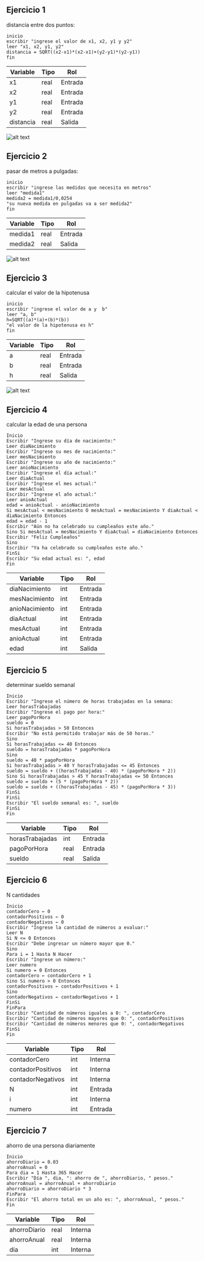## Ejercicio 1

distancia entre dos puntos:  
```
inicio 
escribir "ingrese el valor de x1, x2, y1 y y2"
leer "x1, x2, y1, y2"
distancia = SQRT((x2-x1)*(x2-x1)+(y2-y1)*(y2-y1))
fin

```
| Variable   | Tipo     | Rol      |
|------------|----------|----------|
| x1         | real     | Entrada  |
| x2         | real     | Entrada  |
| y1         | real     | Entrada  |
| y2         | real     | Entrada  |
| distancia  | real     | Salida   |

![alt text](imagen2.jpg)

## Ejercicio 2

pasar de metros a pulgadas:

```
inicio
escribir "ingrese las medidas que necesita en metros"
leer "medida1"
medida2 = medida1/0,0254
"su nueva medida en pulgadas va a ser medida2"
fin

```
| Variable  | Tipo   | Rol     |
|-----------|--------|---------|
| medida1   | real   | Entrada |
| medida2   | real   | Salida  |

![alt text](imagen3.jpg)

## Ejercicio 3
calcular el valor de la hipotenusa
```
inicio
escribir "ingrese el valor de a y  b"
leer "a, b"
h=SQRT((a)*(a)+(b)*(b))
"el valor de la hipotenusa es h"
fin
```
| Variable | Tipo  | Rol     |
|----------|-------|---------|
| a        | real  | Entrada |
| b        | real  | Entrada |
| h        | real  | Salida  |

![alt text](imagen1.jpg)

## Ejercicio 4
calcular la edad de una persona
```
Inicio
Escribir "Ingrese su día de nacimiento:"
Leer diaNacimiento
Escribir "Ingrese su mes de nacimiento:"
Leer mesNacimiento
Escribir "Ingrese su año de nacimiento:"
Leer anioNacimiento
Escribir "Ingrese el día actual:"
Leer diaActual
Escribir "Ingrese el mes actual:"
Leer mesActual
Escribir "Ingrese el año actual:"
Leer anioActual
edad = anioActual - anioNacimiento
Si mesActual < mesNacimiento O mesActual = mesNacimiento Y diaActual < diaNacimiento Entonces
edad = edad - 1
Escribir "Aún no ha celebrado su cumpleaños este año."
Sino Si mesActual = mesNacimiento Y diaActual = diaNacimiento Entonces
Escribir "Feliz Cumpleaños"
Sino
Escribir "Ya ha celebrado su cumpleaños este año."
FinSi
Escribir "Su edad actual es: ", edad
Fin

```

| Variable        | Tipo   | Rol     |
|-----------------|--------|---------|
| diaNacimiento   | int    | Entrada |
| mesNacimiento   | int    | Entrada |
| anioNacimiento  | int    | Entrada |
| diaActual       | int    | Entrada |
| mesActual       | int    | Entrada |
| anioActual      | int    | Entrada |
| edad            | int    | Salida  |


## Ejercicio 5
determinar sueldo semanal
```
Inicio 
Escribir "Ingrese el número de horas trabajadas en la semana:
Leer horasTrabajadas
Escribir "Ingrese el pago por hora:"
Leer pagoPorHora
sueldo = 0
Si horasTrabajadas > 50 Entonces
Escribir "No está permitido trabajar más de 50 horas."
Sino
Si horasTrabajadas <= 40 Entonces
sueldo = horasTrabajadas * pagoPorHora
Sino
sueldo = 40 * pagoPorHora
Si horasTrabajadas > 40 Y horasTrabajadas <= 45 Entonces
sueldo = sueldo + ((horasTrabajadas - 40) * (pagoPorHora * 2))
Sino Si horasTrabajadas > 45 Y horasTrabajadas <= 50 Entonces
sueldo = sueldo + (5 * (pagoPorHora * 2))
sueldo = sueldo + ((horasTrabajadas - 45) * (pagoPorHora * 3)) 
FinSi
FinSi
Escribir "El sueldo semanal es: ", sueldo
FinSi
Fin
```
| Variable         | Tipo    | Rol     |
|------------------|---------|---------|
| horasTrabajadas  | int     | Entrada |
| pagoPorHora      | real    | Entrada |
| sueldo           | real    | Salida  |


## Ejercicio 6
N cantidades 
```
Inicio
contadorCero ← 0
contadorPositivos ← 0
contadorNegativos ← 0
Escribir "Ingrese la cantidad de números a evaluar:"
Leer N
Si N <= 0 Entonces
Escribir "Debe ingresar un número mayor que 0."
Sino
Para i = 1 Hasta N Hacer
Escribir "Ingrese un número:"
Leer numero
Si numero = 0 Entonces
contadorCero ← contadorCero + 1
Sino Si numero > 0 Entonces
contadorPositivos ← contadorPositivos + 1
Sino
contadorNegativos ← contadorNegativos + 1
FinSi
FinPara
Escribir "Cantidad de números iguales a 0: ", contadorCero
Escribir "Cantidad de números mayores que 0: ", contadorPositivos
Escribir "Cantidad de números menores que 0: ", contadorNegativos
FinSi
Fin
```
| Variable           | Tipo   | Rol     |
|--------------------|--------|---------|
| contadorCero       | int    | Interna |
| contadorPositivos  | int    | Interna |
| contadorNegativos  | int    | Interna |
| N                  | int    | Entrada |
| i                  | int    | Interna |
| numero             | int    | Entrada |



## Ejercicio 7
ahorro de una persona diariamente
```
Inicio
ahorroDiario = 0.03
ahorroAnual = 0
Para dia = 1 Hasta 365 Hacer
Escribir "Día ", dia, ": ahorro de ", ahorroDiario, " pesos."
ahorroAnual = ahorroAnual + ahorroDiario
ahorroDiario = ahorroDiario * 3
FinPara
Escribir "El ahorro total en un año es: ", ahorroAnual, " pesos."
Fin

```
| Variable     | Tipo   | Rol     |
|--------------|--------|---------|
| ahorroDiario | real   | Interna |
| ahorroAnual  | real   | Interna |
| dia          | int    | Interna |
